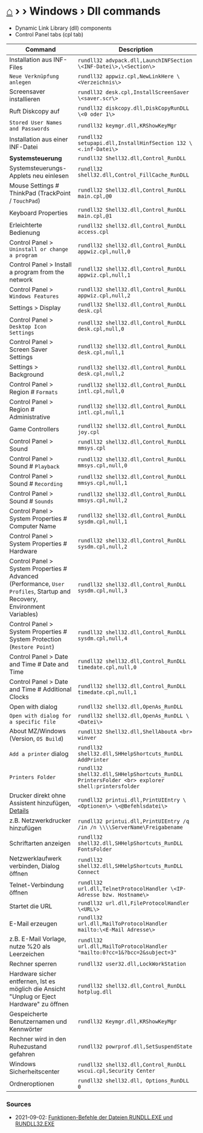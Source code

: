 # [⌂](../README.md) › › Windows › Dll commands
- Dynamic Link Library (dll) components
- Control Panel tabs (cpl tab)

| Command                                                                                                                        | Description                                                                                     |
| ------------------------------------------------------------------------------------------------------------------------------ | ----------------------------------------------------------------------------------------------- |
| Installation aus INF-Files                                                                                                     | `rundll32 advpack.dll,LaunchINFSection \<INF-Datei\>,\<Section\>`                               |
| `Neue Verknüpfung anlegen`                                                                                                     | `rundll32 appwiz.cpl,NewLinkHere \<Verzeichnis\>`                                               |
| Screensaver installieren                                                                                                       | `rundll32 desk.cpl,InstallScreenSaver \<saver.scr\>`                                            |
| Ruft Diskcopy auf                                                                                                              | `rundll32 diskcopy.dll,DiskCopyRunDLL \<0 oder 1\>`                                             |
| `Stored User Names and Passwords`                                                                                              | `rundll32 keymgr.dll,KRShowKeyMgr`                                                              |
| Installation aus einer INF-Datei                                                                                               | `rundll32 setupapi.dll,InstallHinfSection 132 \<.inf-Datei\>`                                   |
| **Systemsteuerung**                                                                                                            | `rundll32 Shell32.dll,Control_RunDLL`                                                           |
| Systemsteuerungs-Applets neu einlesen                                                                                          | `rundll32 shell32.dll,Control_FillCache_RunDLL`                                                 |
| Mouse Settings # ThinkPad (TrackPoint / `TouchPad`)                                                                            | `rundll32 Shell32.dll,Control_RunDLL main.cpl,@0`                                               |
| Keyboard Properties                                                                                                            | `rundll32 Shell32.dll,Control_RunDLL main.cpl,@1`                                               |
| Erleichterte Bedienung                                                                                                         | `rundll32 shell32.dll,Control_RunDLL access.cpl`                                                |
| Control Panel > `Uninstall or change a program`                                                                                | `rundll32 shell32.dll,Control_RunDLL appwiz.cpl,null,0`                                         |
| Control Panel > Install a program from the network                                                                             | `rundll32 shell32.dll,Control_RunDLL appwiz.cpl,null,1`                                         |
| Control Panel > `Windows Features`                                                                                             | `rundll32 shell32.dll,Control_RunDLL appwiz.cpl,null,2`                                         |
| Settings > Display                                                                                                             | `rundll32 Shell32.dll,Control_RunDLL desk.cpl`                                                  |
| Control Panel > `Desktop Icon Settings`                                                                                        | `rundll32 shell32.dll,Control_RunDLL desk.cpl,null,0`                                           |
| Control Panel > Screen Saver Settings                                                                                          | `rundll32 shell32.dll,Control_RunDLL desk.cpl,null,1`                                           |
| Settings > Background                                                                                                          | `rundll32 shell32.dll,Control_RunDLL desk.cpl,null,2`                                           |
| Control Panel > Region # `Formats`                                                                                             | `rundll32 shell32.dll,Control_RunDLL intl.cpl,null,0`                                           |
| Control Panel > Region # Administrative                                                                                        | `rundll32 shell32.dll,Control_RunDLL intl.cpl,null,1`                                           |
| Game Controllers                                                                                                               | `rundll32 shell32.dll,Control_RunDLL joy.cpl`                                                   |
| Control Panel > Sound                                                                                                          | `rundll32 shell32.dll,Control_RunDLL mmsys.cpl`                                                 |
| Control Panel > Sound # `Playback`                                                                                             | `rundll32 shell32.dll,Control_RunDLL mmsys.cpl,null,0`                                          |
| Control Panel > Sound # `Recording`                                                                                            | `rundll32 shell32.dll,Control_RunDLL mmsys.cpl,null,1`                                          |
| Control Panel > Sound # `Sounds`                                                                                               | `rundll32 shell32.dll,Control_RunDLL mmsys.cpl,null,2`                                          |
| Control Panel > System Properties # Computer Name                                                                              | `rundll32 shell32.dll,Control_RunDLL sysdm.cpl,null,1`                                          |
| Control Panel > System Properties # Hardware                                                                                   | `rundll32 shell32.dll,Control_RunDLL sysdm.cpl,null,2`                                          |
| Control Panel > System Properties # Advanced <br> (Performance, `User Profiles`, Startup and Recovery, Environment Variables)  | `rundll32 shell32.dll,Control_RunDLL sysdm.cpl,null,3`                                          |
| Control Panel > System Properties # System Protection <br> (`Restore Point`)                                                   | `rundll32 shell32.dll,Control_RunDLL sysdm.cpl,null,4`                                          |
| Control Panel > Date and Time # Date and Time                                                                                  | `rundll32 shell32.dll,Control_RunDLL timedate.cpl,null,0`                                       |
| Control Panel > Date and Time # Additional Clocks                                                                              | `rundll32 shell32.dll,Control_RunDLL timedate.cpl,null,1`                                       |
| Open with dialog                                                                                                               | `rundll32 shell32.dll,OpenAs_RunDLL`                                                            |
| `Open with dialog for a specific file`                                                                                         | `rundll32 shell32.dll,OpenAs_RunDLL \<Datei\>`                                                  |
| About MZ/Windows (Version, `OS Build`)                                                                                         | `rundll32 Shell32.dll,ShellAboutA <br> winver`                                                  |
| `Add a printer` dialog                                                                                                         | `rundll32 shell32.dll,SHHelpShortcuts_RunDLL AddPrinter`                                        |
| `Printers Folder`                                                                                                              | `rundll32 shell32.dll,SHHelpShortcuts_RunDLL PrintersFolder <br> explorer shell:printersfolder` |
| Drucker direkt ohne Assistent hinzufügen, [Details](http://www.winfaq.de/faq_html/Content/tip2000/onlinefaq.php?h=tip2028.htm) | `rundll32 printui.dll,PrintUIEntry \<Optionen\> \<@Befehlsdatei\>`                              |
| z.B. Netzwerkdrucker hinzufügen                                                                                                | `rundll32 printui.dll,PrintUIEntry /q /in /n \\\\ServerName\Freigabename`                       |
| Schriftarten anzeigen                                                                                                          | `rundll32 shell32.dll,SHHelpShortcuts_RunDLL FontsFolder`                                       |
| Netzwerklaufwerk verbinden, Dialog öffnen                                                                                      | `rundll32 shell32.dll,SHHelpShortcuts_RunDLL Connect`                                           |
| Telnet-Verbindung öffnen                                                                                                       | `rundll32 url.dll,TelnetProtocolHandler \<IP-Adresse bzw. Hostname\>`                           |
| Startet die URL                                                                                                                | `rundll32 url.dll,FileProtocolHandler \<URL\>`                                                  |
| E-Mail erzeugen                                                                                                                | `rundll32 url.dll,MailToProtocolHandler mailto:\<E-Mail Adresse\>`                              |
| z.B. E-Mail Vorlage, nutze %20 als Leerzeichen                                                                                 | `rundll32 url.dll,MailToProtocolHandler "mailto:0?cc=1&?bcc=2&subject=3"`                       |
| Rechner sperren                                                                                                                | `rundll32 user32.dll,LockWorkStation`                                                           |
| Hardware sicher entfernen, Ist es möglich die Ansicht "Unplug or Eject Hardware" zu öffnen                                     | `rundll32 shell32.dll,Control_RunDLL hotplug.dll`                                               |
| Gespeicherte Benutzernamen und Kennwörter                                                                                      | `rundll32 Keymgr.dll,KRShowKeyMgr`                                                              |
| Rechner wird in den Ruhezustand gefahren                                                                                       | `rundll32 powrprof.dll,SetSuspendState`                                                         |
| Windows Sicherheitscenter                                                                                                      | `rundll32 shell32.dll,Control_RunDLL wscui.cpl,Security Center`                                 |
| Ordneroptionen                                                                                                                 | `rundll32 shell32.dll, Options_RunDLL 0`                                                        |


### Sources
- 2021-09-02: [Funktionen-Befehle der Dateien RUNDLL.EXE und RUNDLL32.EXE](http://www.winfaq.de/faq_html/Content/tip0500/onlinefaq.php?h=tip0564.htm)